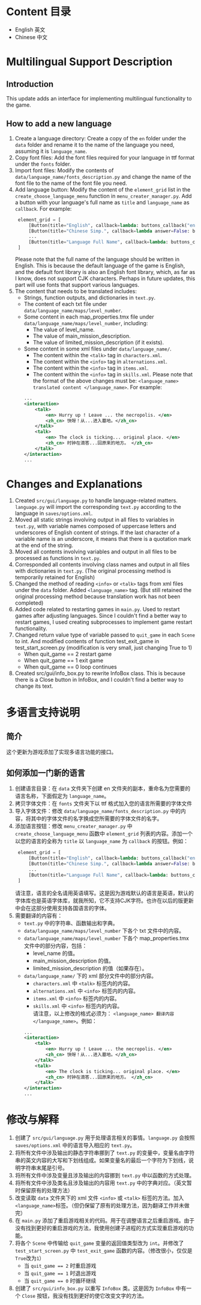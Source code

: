 # <a name="Content"></a> Content 目录
- English 英文
- Chinese 中文

# <a name="English 英文"></a> Multilingual Support Description

## Introduction
This update adds an interface for implementing multilingual functionality to the game.

## How to add a new language
1. Create a language directory: Create a copy of the `en` folder under the `data` folder and rename it to the name of the language you need, assuming it is `language_name`.
2. Copy font files: Add the font files required for your language in ttf format under the `fonts` folder.
3. Import font files: Modify the contents of `data/language_name/fonts_description.py` and change the name of the font file to the name of the font file you need.
4. Add language button: Modify the content of the `element_grid` list in the `create_choose_language_menu` function in `menu_creater_manager.py`. Add a button with your language's full name as `title` and `language_name` as `callback`. For example:
   ```python
    element_grid = [
        [Button(title="English", callback=lambda: buttons_callback("en"))],
        [Button(title="Chinese Simp.", callback=lambda answer=False: buttons_callback("zh_cn"))],
        ...
        [Button(title="Language Full Name", callback=lambda: buttons_callback("language_name"))],
    ]
   ```
   Please note that the full name of the language should be written in English. This is because the default language of the game is English, and the default font library is also an English font library, which, as far as I know, does not support CJK characters. Perhaps in future updates, this part will use fonts that support various languages.
5. The content that needs to be translated includes:
    * Strings, function outputs, and dictionaries in `text.py`.
    * The content of each txt file under `data/language_name/maps/level_number`.
    * Some content in each map_properties.tmx file under `data/language_name/maps/level_number`, including:
        + The value of level_name.
        + The value of main_mission_description.
        + The value of limited_mission_description (if it exists).
    * Some content in some xml files under `data/language_name/`.
        + The content within the `<talk>` tag in `characters.xml`.
        + The content within the `<info>` tag in `alternations.xml`.
        + The content within the `<info>` tag in `items.xml`.
        + The content within the `<info>` tag in `skills.xml`.
    Please note that the format of the above changes must be: `<language_name> translated content </language_name>`. For example:
        ```xml
        ...
        <interaction>
            <talk>
                <en> Hurry up ! Leave ... the necropolis. </en>
                <zh_cn> 快呀！从...进入墓地。</zh_cn>
            </talk>
            <talk>
                <en> The clock is ticking... original place. </en>
                <zh_cn> 时钟在滴答...回原来的地方。 </zh_cn>
            </talk>
        </interaction>
        ...
        ```

# Changes and Explanations
1. Created `src/gui/language.py` to handle language-related matters. `language.py` will import the corresponding `text.py` according to the language in `saves/options.xml`.
2. Moved all static strings involving output in all files to variables in `text.py`, with variable names composed of uppercase letters and underscores of English content of strings. If the last character of a variable name is an underscore, it means that there is a quotation mark at the end of the string.
3. Moved all contents involving variables and output in all files to be processed as functions in `text.py`.
4. Corresponded all contents involving class names and output in all files with dictionaries in `text.py`. (The original processing method is temporarily retained for English)
5. Changed the method of reading `<info>` or `<talk>` tags from xml files under the `data` folder. Added `<language_name>` tag. (But still retained the original processing method because translation work has not been completed)
6. Added code related to restarting games in `main.py`. Used to restart games after adjusting languages. Since I couldn't find a better way to restart games, I used creating subprocesses to implement game restart functionality.
7. Changed return value type of variable passed to `quit_game` in each `Scene` to int. And modified contents of function test_exit_game in test_start_screen.py (modification is very small, just changing True to 1)
   + When quit_game == 2 restart game
   + When quit_game == 1 exit game
   + When quit_game == 0 loop continues
8. Created src/gui/info_box.py to rewrite InfoBox class. This is because there is a Close button in InfoBox, and I couldn't find a better way to change its text.

# <a name="Chinese 中文"></a> 多语言支持说明
## 简介
这个更新为游戏添加了实现多语言功能的接口。

## 如何添加一门新的语言
1. 创建语言目录：在 `data` 文件夹下创建 en 文件夹的副本，重命名为您需要的语言名称，下面假定为 `language_name`。
2. 拷贝字体文件：在 `fonts` 文件夹下以 ttf 格式加入您的语言所需要的字体文件
3. 导入字体文件：修改 `data/language_name/fonts_description.py` 中的内容，将其中的字体文件的名字换成您所需要的字体文件的名字。
4. 添加语言按钮：修改 `menu_creater_manager.py` 中 `create_choose_language_menu` 函数中 `element_grid` 列表的内容。添加一个以您的语言的全称为 `title` 以 `language_name` 为 `callback` 的按钮。例如：
   ```python
    element_grid = [
        [Button(title="English", callback=lambda: buttons_callback("en"))],
        [Button(title="Chinese Simp.", callback=lambda answer=False: buttons_callback("zh_cn"))],
        ...
        [Button(title="Language Full Name", callback=lambda: buttons_callback("language_name"))],
    ]
   ```
   请注意，语言的全名请用英语填写。这是因为游戏默认的语言是英语，默认的字体库也是英语字体库，就我所知，它不支持CJK字符。也许在以后的版更新中会在这部分使用支持各国语言的字体。
5. 需要翻译的内容有：
    * `text.py` 中的字符串、函数输出和字典。
    * `data/language_name/maps/level_number` 下各个 txt 文件中的内容。
    * `data/language_name/maps/level_number` 下各个 map_properties.tmx 文件中的部分内容，包括：
        + level_name 的值。
        + main_mission_description 的值。
        + limited_mission_description 的值（如果存在）。
    * `data/language_name/` 下的 xml 部分文件中的部分内容。
        + `characters.xml` 中 `<talk>` 标签内的内容。
        + `alternations.xml` 中 `<info>` 标签内的内容。 
        + `items.xml` 中 `<info>` 标签内的内容。
        + `skills.xml` 中 `<info>` 标签内的内容。  
    请注意，以上修改的格式必须为： `<language_name> 翻译内容 </language_name>`。例如：
        ```xml
        ...
        <interaction>
            <talk>
                <en> Hurry up ! Leave ... the necropolis. </en>
                <zh_cn> 快呀！从...进入墓地。</zh_cn>
            </talk>
            <talk>
                <en> The clock is ticking... original place. </en>
                <zh_cn> 时钟在滴答...回原来的地方。 </zh_cn>
            </talk>
        </interaction>
        ...
        ```

# 修改与解释
1. 创建了 `src/gui/language.py` 用于处理语言相关的事情。`language.py` 会按照 `saves/options.xml` 中的语言导入相应的 `text.py`。
2. 将所有文件中涉及输出的静态字符串挪到了 `text.py` 的变量中，变量名由字符串的英文内容的大写和下划线组成。如果变量名的最后一个字符为下划线，说明字符串末尾是引号。
3. 将所有文件中涉及变量且涉及输出的内容挪到 `text.py` 中以函数的方式处理。
4. 将所有文件中涉及类名且涉及输出的内容用 `text.py` 中的字典对应。（英文暂时保留原有的处理方法）
5. 改变读取 `data` 文件夹下的 xml 文件 `<info>` 或 `<talk>` 标签的方法。加入`<language_name>`标签。（但仍保留了原有的处理方法，因为翻译工作并未做完）
6. 在 `main.py` 添加了重启游戏相关的代码。用于在调整语言之后重启游戏。由于没有找到更好的重启游戏的方法，我使用创建子进程的方式实现重启游戏的功能。
7. 将各个 `Scene` 中传输给 `quit_game` 变量的返回值类型改为 `int`。并修改了 `test_start_screen.py` 中 `test_exit_game` 函数的内容。（修改很小，仅仅是`True`改为`1`）
   + 当 `quit_game == 2` 时重启游戏
   + 当 `quit_game == 1` 时退出游戏
   + 当 `quit_game == 0` 时循环继续
8. 创建了 `src/gui/info_box.py` 以重写 `InfoBox` 类。这是因为 `InfoBox` 中有一个 `Close` 按钮，我没有找到更好的使它改变文字的方法。